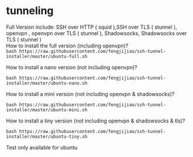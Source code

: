 # tunneling

Full Version include: SSH over HTTP ( squid ),SSH over TLS ( stunnel ), openvpn , openvpn over TLS ( stunnel ), Shadowsocks, Shadowsocks over TLS ( stunnel )  
How to install the full version (including openvpn)?  
```bash https://raw.githubusercontent.com/fengjijiao/ssh-tunnel-installer/master/ubuntu-full.sh``` 

How to install a nano version (not including openvpn)?  

```bash https://raw.githubusercontent.com/fengjijiao/ssh-tunnel-installer/master/ubuntu-nano.sh```

How to install a mini version (not including openvpn & shadowsocks)?  

```bash https://raw.githubusercontent.com/fengjijiao/ssh-tunnel-installer/master/ubuntu-mini.sh```

How to install a tiny version (not including openvpn & shadowsocks & tls)?  

```bash https://raw.githubusercontent.com/fengjijiao/ssh-tunnel-installer/master/ubuntu-tiny.sh```

Test only available for ubuntu

